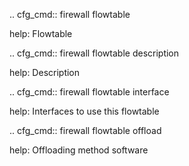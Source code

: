 .. cfg_cmd:: firewall flowtable <tag>

help: Flowtable

.. cfg_cmd:: firewall flowtable <tag> description

help: Description

.. cfg_cmd:: firewall flowtable <tag> interface

help: Interfaces to use this flowtable

.. cfg_cmd:: firewall flowtable <tag> offload

help: Offloading method
software


